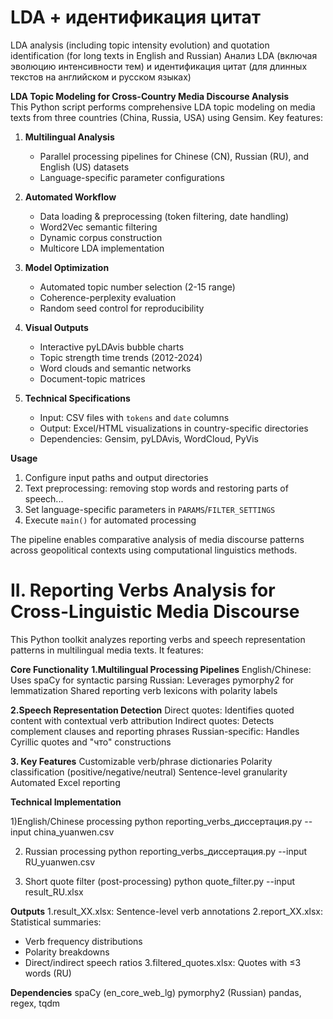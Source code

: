 # LDA + идентификация цитат
LDA analysis (including topic intensity evolution) and quotation identification (for long texts in English and Russian)
Анализ LDA (включая эволюцию интенсивности тем) и идентификация цитат (для длинных текстов на английском и русском языках)

**LDA Topic Modeling for Cross-Country Media Discourse Analysis**  
This Python script performs comprehensive LDA topic modeling on media texts from three countries (China, Russia, USA) using Gensim. Key features:  

1. **Multilingual Analysis**  
   - Parallel processing pipelines for Chinese (CN), Russian (RU), and English (US) datasets  
   - Language-specific parameter configurations  

2. **Automated Workflow**  
   - Data loading & preprocessing (token filtering, date handling)  
   - Word2Vec semantic filtering  
   - Dynamic corpus construction  
   - Multicore LDA implementation  

3. **Model Optimization**  
   - Automated topic number selection (2-15 range)  
   - Coherence-perplexity evaluation  
   - Random seed control for reproducibility  

4. **Visual Outputs**  
   - Interactive pyLDAvis bubble charts  
   - Topic strength time trends (2012-2024)  
   - Word clouds and semantic networks  
   - Document-topic matrices  

5. **Technical Specifications**  
   - Input: CSV files with `tokens` and `date` columns  
   - Output: Excel/HTML visualizations in country-specific directories  
   - Dependencies: Gensim, pyLDAvis, WordCloud, PyVis  

**Usage**  
1. Configure input paths and output directories
2. Text preprocessing: removing stop words and restoring parts of speech...
3. Set language-specific parameters in `PARAMS`/`FILTER_SETTINGS`  
4. Execute `main()` for automated processing  

The pipeline enables comparative analysis of media discourse patterns across geopolitical contexts using computational linguistics methods.  


# II. Reporting Verbs Analysis for Cross-Linguistic Media Discourse
This Python toolkit analyzes reporting verbs and speech representation patterns in multilingual media texts. It features:

**Core Functionality**
**1.Multilingual Processing Pipelines**
English/Chinese: Uses spaCy for syntactic parsing
Russian: Leverages pymorphy2 for lemmatization
Shared reporting verb lexicons with polarity labels

**2.Speech Representation Detection**
Direct quotes: Identifies quoted content with contextual verb attribution
Indirect quotes: Detects complement clauses and reporting phrases
Russian-specific: Handles Cyrillic quotes and "что" constructions

**3. Key Features**
Customizable verb/phrase dictionaries
Polarity classification (positive/negative/neutral)
Sentence-level granularity
Automated Excel reporting

**Technical Implementation**

1)English/Chinese processing
python reporting_verbs_диссертация.py --input china_yuanwen.csv

2) Russian processing
python reporting_verbs_диссертация.py --input RU_yuanwen.csv

3) Short quote filter (post-processing)
python quote_filter.py --input result_RU.xlsx

**Outputs**
1.result_XX.xlsx: Sentence-level verb annotations
2.report_XX.xlsx: Statistical summaries:
- Verb frequency distributions
- Polarity breakdowns
- Direct/indirect speech ratios
3.filtered_quotes.xlsx: Quotes with ≤3 words (RU)

**Dependencies**
spaCy (en_core_web_lg)
pymorphy2 (Russian)
pandas, regex, tqdm



